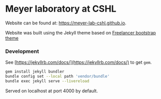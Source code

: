 # Meyer laboratory at CSHL

Website can be found at: https://meyer-lab-cshl.github.io.

Website was built using the Jekyll theme based on
[Freelancer bootstrap theme ](http://startbootstrap.com/template-overviews/freelancer/)

### Development

See [https://jekyllrb.com/docs/](https://jekyllrb.com/docs/) to get `gem`.

~~~bash
gem install jekyll bundler
bundle config set --local path 'vendor/bundle'
bundle exec jekyll serve --livereload
~~~

Served on localhost at port 4000 by default.
